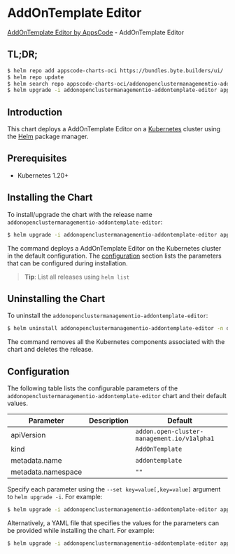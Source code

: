 # AddOnTemplate Editor

[AddOnTemplate Editor by AppsCode](https://appscode.com) - AddOnTemplate Editor

## TL;DR;

```bash
$ helm repo add appscode-charts-oci https://bundles.byte.builders/ui/
$ helm repo update
$ helm search repo appscode-charts-oci/addonopenclustermanagementio-addontemplate-editor --version=v0.5.0
$ helm upgrade -i addonopenclustermanagementio-addontemplate-editor appscode-charts-oci/addonopenclustermanagementio-addontemplate-editor -n default --create-namespace --version=v0.5.0
```

## Introduction

This chart deploys a AddOnTemplate Editor on a [Kubernetes](http://kubernetes.io) cluster using the [Helm](https://helm.sh) package manager.

## Prerequisites

- Kubernetes 1.20+

## Installing the Chart

To install/upgrade the chart with the release name `addonopenclustermanagementio-addontemplate-editor`:

```bash
$ helm upgrade -i addonopenclustermanagementio-addontemplate-editor appscode-charts-oci/addonopenclustermanagementio-addontemplate-editor -n default --create-namespace --version=v0.5.0
```

The command deploys a AddOnTemplate Editor on the Kubernetes cluster in the default configuration. The [configuration](#configuration) section lists the parameters that can be configured during installation.

> **Tip**: List all releases using `helm list`

## Uninstalling the Chart

To uninstall the `addonopenclustermanagementio-addontemplate-editor`:

```bash
$ helm uninstall addonopenclustermanagementio-addontemplate-editor -n default
```

The command removes all the Kubernetes components associated with the chart and deletes the release.

## Configuration

The following table lists the configurable parameters of the `addonopenclustermanagementio-addontemplate-editor` chart and their default values.

|     Parameter      | Description |                        Default                         |
|--------------------|-------------|--------------------------------------------------------|
| apiVersion         |             | <code>addon.open-cluster-management.io/v1alpha1</code> |
| kind               |             | <code>AddOnTemplate</code>                             |
| metadata.name      |             | <code>addontemplate</code>                             |
| metadata.namespace |             | <code>""</code>                                        |


Specify each parameter using the `--set key=value[,key=value]` argument to `helm upgrade -i`. For example:

```bash
$ helm upgrade -i addonopenclustermanagementio-addontemplate-editor appscode-charts-oci/addonopenclustermanagementio-addontemplate-editor -n default --create-namespace --version=v0.5.0 --set apiVersion=addon.open-cluster-management.io/v1alpha1
```

Alternatively, a YAML file that specifies the values for the parameters can be provided while
installing the chart. For example:

```bash
$ helm upgrade -i addonopenclustermanagementio-addontemplate-editor appscode-charts-oci/addonopenclustermanagementio-addontemplate-editor -n default --create-namespace --version=v0.5.0 --values values.yaml
```
